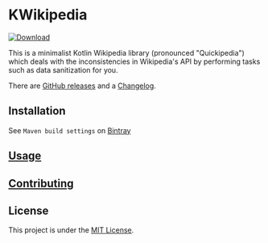 # KWikipedia

[![Download](https://api.bintray.com/packages/neelkamath/kwikipedia/kwikipedia/images/download.svg)](https://bintray.com/neelkamath/kwikipedia/kwikipedia/_latestVersion)

This is a minimalist Kotlin Wikipedia library (pronounced "Quickipedia") which deals with the inconsistencies in Wikipedia's API by performing tasks such as data sanitization for you.

There are [GitHub releases](https://github.com/neelkamath/kwikipedia/releases) and a [Changelog](docs/CHANGELOG.md).

## Installation

See `Maven build settings` on [Bintray](https://bintray.com/neelkamath/kwikipedia/kwikipedia)

## [Usage](https://neelkamath.github.io/kwikipedia/)

## [Contributing](docs/CONTRIBUTING.md)

## License

This project is under the [MIT License](LICENSE).
